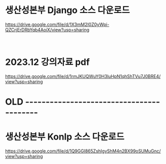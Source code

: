 # 생산성본부 Django 소스 다운로드

https://drive.google.com/file/d/1X3mM2I0Z0yWpi-QZCrjErDRbYqb4AoiX/view?usp=sharing
<br /><br /><br />

# 2023.12 강의자료 pdf

https://drive.google.com/file/d/1rmJKUQWuY0H3luHpN1qhShTVu7J0BRE4/view?usp=sharing


# OLD -----------------------------------------

# 생산성본부 Konlp 소스 다운로드

https://drive.google.com/file/d/1Q9GGI865ZshIgyShM4n2BX99oSUMuGnc/view?usp=sharing


